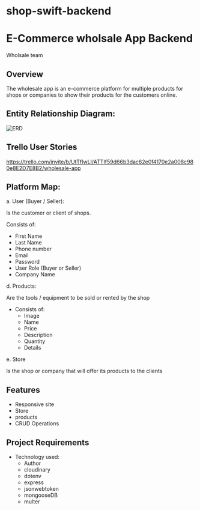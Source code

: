 # shop-swift-backend

# E-Commerce wholsale App Backend 

Wholsale team

## Overview

The wholesale app is an e-commerce  platform for multiple products for shops or companies to show their products for the customers online. 

## Entity Relationship Diagram: 
![ERD](https://github.com/iAliJ/shop-swift-backend/assets/47180374/81e48a28-2fc2-4b77-9fca-fa58f345c1bd)

## Trello User Stories

https://trello.com/invite/b/UtTfIwLI/ATTIf59d66b3dac62e0f4170e2a008c980e8E2D7E8B2/wholesale-app

## Platform Map: 

a. User (Buyer / Seller): 

Is the customer or client of shops.

Consists of: 

- First Name
- Last Name 
- Phone number 
- Email 
- Password
- User Role (Buyer or Seller) 
- Company Name


d. Products: 

Are the tools / equipment to be sold or rented by the shop 

- Consists of: 
  - Image 
  - Name
  - Price
  - Description 
  - Quantity 
  - Details 

e. Store

Is the shop or company that will offer its products to the clients

## Features

- Responsive site
- Store 
- products 
- CRUD Operations

## Project Requirements

- Technology used: 
  - Author 
  - cloudinary
  - dotenv
  - express 
  - jsonwebtoken
  - mongooseDB
  - multer
